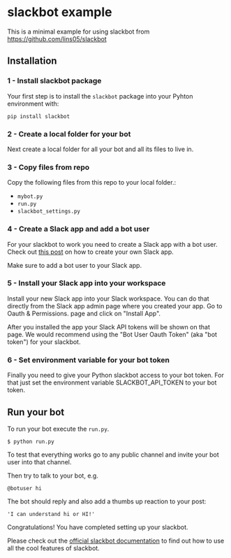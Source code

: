 # slackbot example

This is a minimal example for using slackbot from https://github.com/lins05/slackbot

## Installation

### 1 - Install slackbot package

Your first step is to install the `slackbot` package into your Pyhton environment with:

`pip install slackbot`

### 2 - Create a local folder for your bot

Next create a local folder for all your bot and all its files to live in.

### 3 - Copy files from repo

Copy the following files from this repo to your local folder.:
- `mybot.py`
- `run.py`
- `slackbot_settings.py`

### 4 - Create a Slack app and add a bot user

For your slackbot to work you need to create a Slack app with a bot user. Check out [this post](https://api.slack.com/bot-users#getting_started) on how to create your own Slack app.

Make sure to add a bot user to your Slack app.

### 5 - Install your Slack app into your workspace

Install your new Slack app into your Slack workspace. You can do that directly from the Slack app admin page where you created your app. Go to Oauth & Permissions. page and click on "Install App".

After you installed the app your Slack API tokens will be shown on that page. We would recommend using the "Bot User Oauth Token" (aka "bot token") for your slackbot.

### 6 - Set environment variable for your bot token

Finally you need to give your Python slackbot access to your bot token. For that just set the environment variable SLACKBOT_API_TOKEN to your bot token.


## Run your bot

To run your bot execute the `run.py`.

`$ python run.py`

To test that everything works go to any public channel and invite your bot user into that channel.

Then try to talk to your bot, e.g.

`@botuser hi`

The bot should reply and also add a thumbs up reaction to your post:

`'I can understand hi or HI!'`

Congratulations! You have completed setting up your slackbot.

Please check out the [official slackbot documentation](https://github.com/lins05/slackbot) to find out how to use all the cool features of slackbot.


